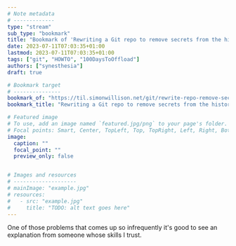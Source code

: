 ```yaml
---
# Note metadata
# -------------
type: "stream"
sub_type: "bookmark"
title: "Bookmark of 'Rewriting a Git repo to remove secrets from the history'"
date: 2023-07-11T07:03:35+01:00
lastmod: 2023-07-11T07:03:35+01:00
tags: ["git", "HOWTO", "100DaysToOffload"]
authors: ["synesthesia"]
draft: true

# Bookmark target
# ---------------
bookmark_of: "https://til.simonwillison.net/git/rewrite-repo-remove-secrets"
bookmark_title: "Rewriting a Git repo to remove secrets from the history"

# Featured image
# To use, add an image named `featured.jpg/png` to your page's folder.
# Focal points: Smart, Center, TopLeft, Top, TopRight, Left, Right, BottomLeft, Bottom, BottomRight.
image:
  caption: ""
  focal_point: ""
  preview_only: false


# Images and resources
# --------------------
# mainImage: "example.jpg"
# resources:
#   - src: "example.jpg"
#     title: "TODO: alt text goes here"
---
```

One of those problems that comes up so infrequently it's good to see an explanation from someone whose skills I trust.
